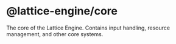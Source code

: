 # @lattice-engine/core

The core of the Lattice Engine. Contains input handling, resource management, and other core systems.
